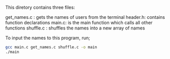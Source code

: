 This diretory contains three files:

get_names.c : gets the names of users from the terminal
header.h: contains function declarations
main.c: is the main function which calls all other functions
shuffle.c : shuffles the names into a new array of names

To input the names to this program, run;

```sh
gcc main.c get_names.c shuffle.c -o main
./main
```
